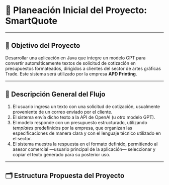 # 🧠 Planeación Inicial del Proyecto: SmartQuote

---

## 🎯 Objetivo del Proyecto

Desarrollar una aplicación en Java que integre un modelo GPT para convertir automáticamente textos de solicitud de cotización en presupuestos formateados, dirigidos a clientes del sector de artes gráficas Trade. Este sistema será utilizado por la empresa **APD Printing**.

---

## 🧩 Descripción General del Flujo

1. El usuario ingresa un texto con una solicitud de cotización, usualmente proveniente de un correo enviado por el cliente.
2. El sistema envía dicho texto a la API de OpenAI (u otro modelo GPT).
3. El modelo responde con un presupuesto estructurado, utilizando *templates* predefinidos por la empresa, que organizan las especificaciones de manera clara y con el lenguaje técnico utilizado en el sector.
4. El sistema muestra la respuesta en el formato definido, permitiendo al asesor comercial —usuario principal de la aplicación— seleccionar y copiar el texto generado para su posterior uso.

---

## 🗂️ Estructura Propuesta del Proyecto
